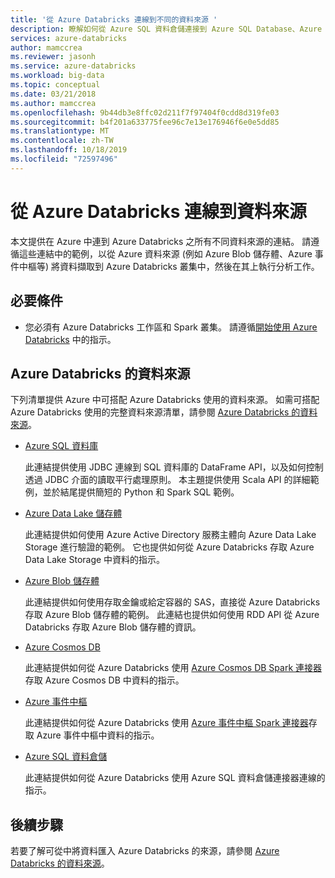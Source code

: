 ```yaml
---
title: '從 Azure Databricks 連線到不同的資料來源 '
description: 瞭解如何從 Azure SQL 資料倉儲連接到 Azure SQL Database、Azure Data Lake 存放區、blob 儲存體、Cosmos DB、事件中樞和 Azure Databricks。
services: azure-databricks
author: mamccrea
ms.reviewer: jasonh
ms.service: azure-databricks
ms.workload: big-data
ms.topic: conceptual
ms.date: 03/21/2018
ms.author: mamccrea
ms.openlocfilehash: 9b44db3e8ffc02d211f7f97404f0cdd8d319fe03
ms.sourcegitcommit: b4f201a633775fee96c7e13e176946f6e0e5dd85
ms.translationtype: MT
ms.contentlocale: zh-TW
ms.lasthandoff: 10/18/2019
ms.locfileid: "72597496"
---
```

# <a name="connect-to-data-sources-from-azure-databricks"></a>從 Azure Databricks 連線到資料來源

本文提供在 Azure 中連到 Azure Databricks 之所有不同資料來源的連結。 請遵循這些連結中的範例，以從 Azure 資料來源 (例如 Azure Blob 儲存體、Azure 事件中樞等) 將資料擷取到 Azure Databricks 叢集中，然後在其上執行分析工作。 

## <a name="prerequisites"></a>必要條件

* 您必須有 Azure Databricks 工作區和 Spark 叢集。 請遵循[開始使用 Azure Databricks](quickstart-create-databricks-workspace-portal.md) 中的指示。

## <a name="data-sources-for-azure-databricks"></a>Azure Databricks 的資料來源

下列清單提供 Azure 中可搭配 Azure Databricks 使用的資料來源。 如需可搭配 Azure Databricks 使用的完整資料來源清單，請參閱 [Azure Databricks 的資料來源](https://docs.azuredatabricks.net/spark/latest/data-sources/index.html)。

- [Azure SQL 資料庫](https://docs.azuredatabricks.net/spark/latest/data-sources/sql-databases.html)

    此連結提供使用 JDBC 連線到 SQL 資料庫的 DataFrame API，以及如何控制透過 JDBC 介面的讀取平行處理原則。 本主題提供使用 Scala API 的詳細範例，並於結尾提供簡短的 Python 和 Spark SQL 範例。
- [Azure Data Lake 儲存體](https://docs.azuredatabricks.net/spark/latest/data-sources/azure/azure-datalake-gen2.html)

    此連結提供如何使用 Azure Active Directory 服務主體向 Azure Data Lake Storage 進行驗證的範例。 它也提供如何從 Azure Databricks 存取 Azure Data Lake Storage 中資料的指示。

- [Azure Blob 儲存體](https://docs.azuredatabricks.net/spark/latest/data-sources/azure/azure-storage.html)

    此連結提供如何使用存取金鑰或給定容器的 SAS，直接從 Azure Databricks 存取 Azure Blob 儲存體的範例。 此連結也提供如何使用 RDD API 從 Azure Databricks 存取 Azure Blob 儲存體的資訊。

- [Azure Cosmos DB](https://docs.azuredatabricks.net/spark/latest/data-sources/azure/cosmosdb-connector.html)

    此連結提供如何從 Azure Databricks 使用 [Azure Cosmos DB Spark 連接器](https://github.com/Azure/azure-cosmosdb-spark)存取 Azure Cosmos DB 中資料的指示。

- [Azure 事件中樞](https://docs.azuredatabricks.net/spark/latest/data-sources/azure/eventhubs-connector.html)

    此連結提供如何從 Azure Databricks 使用 [Azure 事件中樞 Spark 連接器](https://github.com/Azure/azure-event-hubs-spark)存取 Azure 事件中樞中資料的指示。

- [Azure SQL 資料倉儲](https://docs.azuredatabricks.net/spark/latest/data-sources/azure/sql-data-warehouse.html)

    此連結提供如何從 Azure Databricks 使用 Azure SQL 資料倉儲連接器連線的指示。
    

## <a name="next-steps"></a>後續步驟

若要了解可從中將資料匯入 Azure Databricks 的來源，請參閱 [Azure Databricks 的資料來源](https://docs.azuredatabricks.net/spark/latest/data-sources/index.html#)。


